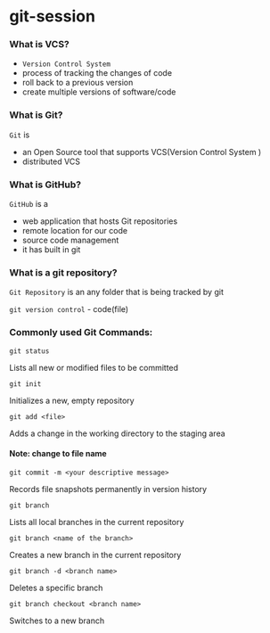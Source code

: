 # git-session

### What is VCS?
- ```Version Control System```
- process of tracking the changes of code
- roll back to a previous version
- create multiple versions of software/code
 


### What is Git?
```Git``` is 
- an Open Source tool that supports VCS(Version Control System )
- distributed VCS


### What is GitHub?
```GitHub``` is a 
- web application that hosts Git repositories
- remote location for our code
- source code management
- it has built in git

### What is a git repository? 
```Git Repository``` is an any folder that is being tracked by git

```git version control``` - code(file)

### Commonly used Git Commands:

```
git status
```
Lists all new or modified files to be committed


```
git init
```
Initializes a new, empty repository

```
git add <file>
```
Adds a change in the working directory to the staging area
#### Note: change <file> to file name

```
git commit -m <your descriptive message>
```
Records file snapshots permanently in version history
```
git branch
```
Lists all local branches in the current repository

``` 
git branch <name of the branch>
```
Creates a new branch in the current repository

```
git branch -d <branch name>
```
Deletes a specific branch

```
git branch checkout <branch name>
```
Switches  to a new branch